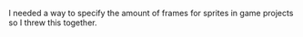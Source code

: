 I needed a way to specify the amount of frames for sprites in game projects so I threw this together.